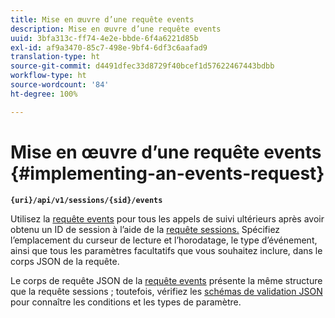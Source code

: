 ```yaml
---
title: Mise en œuvre d’une requête events
description: Mise en œuvre d’une requête events
uuid: 3bfa313c-ff74-4e2e-bbde-6f4a6221d85b
exl-id: af9a3470-85c7-498e-9bf4-6df3c6aafad9
translation-type: ht
source-git-commit: d4491dfec33d8729f40bcef1d57622467443bdbb
workflow-type: ht
source-wordcount: '84'
ht-degree: 100%

---
```


# Mise en œuvre d’une requête events {#implementing-an-events-request}

**`{uri}/api/v1/sessions/{sid}/events`**

Utilisez la [requête events](/help/media-collection-api/mc-api-ref/mc-api-events-req.md) pour tous les appels de suivi ultérieurs après avoir obtenu un ID de session à l’aide de la [requête sessions.](/help/media-collection-api/mc-api-ref/mc-api-sessions-req.md) Spécifiez l’emplacement du curseur de lecture et l’horodatage, le type d’événement, ainsi que tous les paramètres facultatifs que vous souhaitez inclure, dans le corps JSON de la requête.

Le corps de requête JSON de la [requête events](/help/media-collection-api/mc-api-ref/mc-api-events-req.md) présente la même structure que la requête sessions ; toutefois, vérifiez les [schémas de validation JSON](/help/media-collection-api/mc-api-ref/mc-api-json-validation.md) pour connaître les conditions et les types de paramètre.
